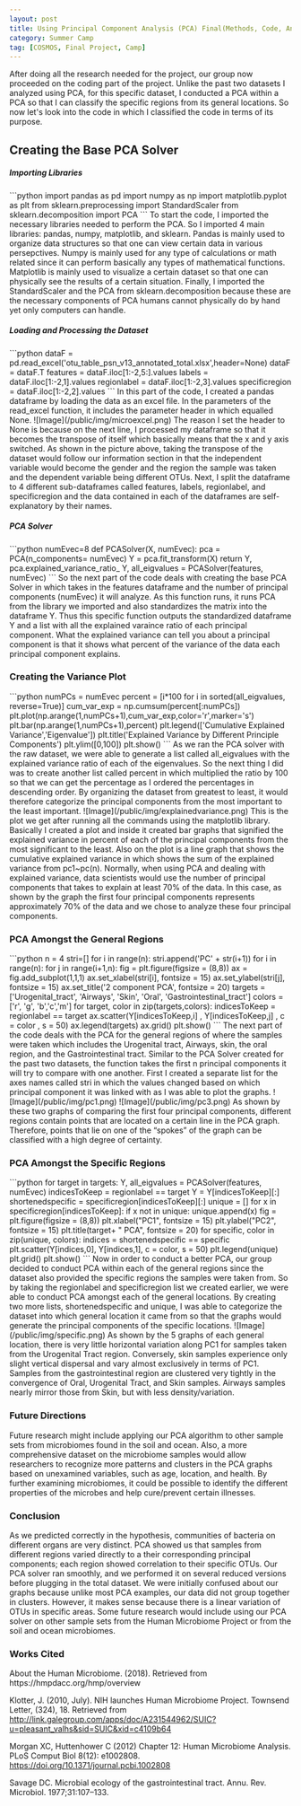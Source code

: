 ```yaml
---
layout: post
title: Using Principal Component Analysis (PCA) Final(Methods, Code, Analysis/Conclusion, and Future Directions):The Human Microbiome Dataset
category: Summer Camp
tag: [COSMOS, Final Project, Camp]
---
```

After doing all the research needed for the project, our group now proceeded on the coding part of the project. Unlike the past two datasets I analyzed using PCA, for this specific dataset, I conducted a PCA within a PCA so that I can classify the specific regions from its general locations. So now let's look into the code in which I classified the code in terms of its purpose.
<h2>Creating the Base PCA Solver </h2>
<h5>Importing Libraries </h5>
```python
import pandas as pd
import numpy as np
import matplotlib.pyplot as plt
from sklearn.preprocessing import StandardScaler
from sklearn.decomposition import PCA
```
To start the code, I imported the necessary libraries needed to perform the PCA. So I imported 4 main libraries: pandas, numpy, matplotlib, and sklearn. Pandas is mainly used to organize data structures so that one can view certain data in various persepctives. Numpy is mainly used for any type of calculations or math related since it can perform basically any types of mathematical functions. Matplotlib is mainly used to visualize a certain dataset so that one can physically see the results of a certain situation. Finally, I imported the StandardScaler and the PCA from sklearn.decomposition because these are the necessary components of PCA humans cannot physically do by hand yet only computers can handle.
<h5>Loading and Processing the Dataset </h5>
```python
dataF = pd.read_excel('otu_table_psn_v13_annotated_total.xlsx',header=None)
dataF = dataF.T
features = dataF.iloc[1:-2,5:].values
labels = dataF.iloc[1:-2,1].values
regionlabel = dataF.iloc[1:-2,3].values
specificregion = dataF.iloc[1:-2,2].values
```
In this part of the code, I created a pandas dataframe by loading the data as an excel file. In the parameters of the read_excel function, it includes the parameter header in which equalled None.
![Image](/public/img/microexcel.png)
The reason I set the header to None is because on the next line, I processed my dataframe so that it becomes the transpose of itself which basically means that the x and y axis switched. As shown in the picture above, taking the transpose of the dataset would follow our information section in that the independent variable would become the gender and the region the sample was taken and the dependent variable being different OTUs. Next, I split the dataframe to 4 different sub-dataframes called features, labels, regionlabel, and specificregion and the data contained in each of the dataframes are self-explanatory by their names.
<h5>PCA Solver </h5>
```python
numEvec=8
def PCASolver(X, numEvec):
    pca = PCA(n_components= numEvec)
    Y = pca.fit_transform(X)
    return Y, pca.explained_variance_ratio_
Y, all_eigvalues = PCASolver(features, numEvec)
```
So the next part of the code deals with creating the base PCA Solver in which takes in the features dataframe and the number of principal components (numEvec) it will analyze. As this function runs, it runs PCA from the library we imported and also standardizes the matrix into the dataframe Y. Thus this specific function outputs the standardized dataframe Y and a list with all the explained varaince ratio of each principal component. What the explained variance can tell you about a principal component is that it shows what percent of the variance of the data each principal component explains.
<h3>Creating the Variance Plot </h3>
```python
numPCs = numEvec
percent = [i*100 for i in sorted(all_eigvalues, reverse=True)]
cum_var_exp = np.cumsum(percent[:numPCs])
plt.plot(np.arange(1,numPCs+1),cum_var_exp,color='r',marker='s')
plt.bar(np.arange(1,numPCs+1),percent)
plt.legend(['Cumulative Explained Variance','Eigenvalue'])
plt.title('Explained Variance by Different Principle Components')
plt.ylim([0,100])
plt.show()
```
As we ran the PCA solver with the raw dataset, we were able to generate a list called all_eigvalues with the explained variance ratio of each of the eigenvalues. So the next thing I did was to create another list called percent in which multiplied the ratio by 100 so that we can get the percentage as I ordered the percentages in descending order. By organizing the dataset from greatest to least, it would therefore categorize the principal components from the most important to the least important.
![Image](/public/img/explainedvariance.png)
This is the plot we get after running all the commands using the matplotlib library. Basically I created a plot and inside it created bar graphs that signified the explained variance in percent of each of the principal components from the most significant to the least. Also on the plot is a line graph that shows the cumulative explained variance in which shows the sum of the explained variance from pc1~pc(n). Normally, when using PCA and dealing with explained variance, data scientists would use the number of principal components that takes to explain at least 70% of the data. In this case, as shown by the graph the first four principal components represents approximately 70% of the data and we chose to analyze these four principal components.
<h3>PCA Amongst the General Regions </h3>
```python
n = 4
stri=[]
for i in range(n):
    stri.append('PC' + str(i+1))    
for i in range(n):
    for j in range(i+1,n):        
        fig = plt.figure(figsize = (8,8))
        ax = fig.add_subplot(1,1,1)
        ax.set_xlabel(stri[i], fontsize = 15)
        ax.set_ylabel(stri[j], fontsize = 15)
        ax.set_title('2 component PCA', fontsize = 20)        
        targets = ['Urogenital_tract', 'Airways', 'Skin', 'Oral', 'Gastrointestinal_tract']
        colors = ['r', 'g', 'b','c','m']        
        for target, color in zip(targets,colors):
            indicesToKeep = regionlabel == target
            ax.scatter(Y[indicesToKeep,i]
                       , Y[indicesToKeep,j]
                       , c = color
                       , s = 50)
        ax.legend(targets)
        ax.grid()
        plt.show()
```
The next part of the code deals with the PCA for the general regions of where the samples were taken which includes the Urogenital tract, Airways, skin, the oral region, and the Gastrointestinal tract. Similar to the PCA Solver created for the past two datasets, the function takes the first n principal components it will try to compare with one another. First I created a separate list for the axes names called stri in which the values changed based on which principal component it was linked with as I was able to plot the graphs.
![Image](/public/img/pc1.png)
![Image](/public/img/pc3.png)
As shown by these two graphs of comparing the first four principal components, different regions contain points that are located on a certain line in the PCA graph. Therefore, points that lie on one of the “spokes” of the graph can be classified with a high degree of certainty.
<h3>PCA Amongst the Specific Regions </h3>
```python
for target in targets:
    Y, all_eigvalues = PCASolver(features, numEvec)
    indicesToKeep = regionlabel == target
    Y = Y[indicesToKeep][:]
    shortenedspecific = specificregion[indicesToKeep][:]    
    unique = []
    for x in specificregion[indicesToKeep]:
        if x not in unique:
            unique.append(x)            
    fig = plt.figure(figsize = (8,8))
    plt.xlabel("PC1", fontsize = 15)
    plt.ylabel("PC2", fontsize = 15)
    plt.title(target+ " PCA", fontsize = 20)    
    for specific, color in zip(unique, colors):        
        indices = shortenedspecific == specific
        plt.scatter(Y[indices,0], Y[indices,1], c = color, s = 50)
    plt.legend(unique)
    plt.grid()
    plt.show()
```
Now in order to conduct a better PCA, our group decided to conduct PCA within each of the general regions since the dataset also provided the specific regions the samples were taken from. So by taking the regionlabel and specificregion list we created earlier, we were able to conduct PCA amongst each of the general locations. By creating two more lists, shortenedspecific and unique, I was able to categorize the dataset into which general location it came from so that the graphs would generate the principal components of the specific locations.
![Image](/public/img/specific.png)
As shown by the 5 graphs of each general location, there is very little horizontal variation along PC1 for samples taken from the Urogenital Tract region. Conversely, skin samples experience only slight vertical dispersal and vary almost exclusively in terms of PC1. Samples from the gastrointestinal region are clustered very tightly in the convergence of Oral, Urogenital Tract, and Skin samples. Airways samples nearly mirror those from Skin, but with less density/variation.
<h3> Future Directions </h3>
Future research might include applying our PCA algorithm to other sample sets from microbiomes found in the soil and ocean. Also, a more comprehensive dataset on the microbiome samples would allow researchers to recognize more patterns and clusters in the PCA graphs based on unexamined variables, such as age, location, and health. By further examining microbiomes, it could be possible to identify the different properties of the microbes and help cure/prevent certain illnesses.
<h3> Conclusion </h3>
As we predicted correctly in the hypothesis, communities of bacteria on different organs are very distinct. PCA showed us that samples from different regions varied directly to a their corresponding principal components; each region showed correlation to their specific OTUs. Our PCA solver ran smoothly, and we performed it on several reduced versions before plugging in the total dataset. We were initially confused about our graphs because unlike most PCA examples, our data did not group together in clusters. However, it makes sense because there is a linear variation of OTUs in specific areas. Some future research would include using our PCA solver on other sample sets from the Human Microbiome Project or from the soil and ocean microbiomes.
<h3> Works Cited </h3>
About the Human Microbiome. (2018). Retrieved from https://hmpdacc.org/hmp/overview

Klotter, J. (2010, July). NIH launches Human Microbiome Project. Townsend Letter, (324), 18. Retrieved from http://link.galegroup.com/apps/doc/A231544962/SUIC?u=pleasant_valhs&sid=SUIC&xid=c4109b64

Morgan XC, Huttenhower C (2012) Chapter 12: Human Microbiome Analysis. PLoS Comput Biol 8(12): e1002808. https://doi.org/10.1371/journal.pcbi.1002808

Savage DC. Microbial ecology of the gastrointestinal tract. Annu. Rev. Microbiol. 1977;31:107–133.
